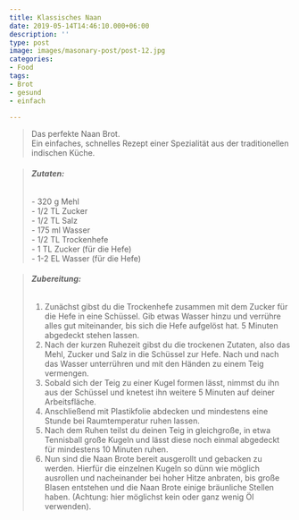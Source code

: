 ```yaml
---
title: Klassisches Naan
date: 2019-05-14T14:46:10.000+06:00
description: ''
type: post
image: images/masonary-post/post-12.jpg
categories:
- Food
tags:
- Brot
- gesund
- einfach

---
```

> Das perfekte Naan Brot.  
> Ein einfaches, schnelles Rezept einer Spezialität aus der traditionellen indischen Küche.

> ###### **Zutaten:**
>
> \- 320 g Mehl  
> \- 1/2 TL Zucker  
> \- 1/2 TL Salz  
> \- 175 ml Wasser  
> \- 1/2 TL Trockenhefe  
> \- 1 TL Zucker (für die Hefe)  
> \- 1-2 EL Wasser (für die Hefe)

> ###### **Zubereitung:**
>
> 1. Zunächst gibst du die Trockenhefe zusammen mit dem Zucker für die Hefe in eine Schüssel. Gib etwas Wasser hinzu und verrühre alles gut miteinander, bis sich die Hefe aufgelöst hat. 5 Minuten abgedeckt stehen lassen.
> 2. Nach der kurzen Ruhezeit gibst du die trockenen Zutaten, also das Mehl, Zucker und Salz in die Schüssel zur Hefe. Nach und nach das Wasser unterrühren und mit den Händen zu einem Teig vermengen.
> 3. Sobald sich der Teig zu einer Kugel formen lässt, nimmst du ihn aus der Schüssel und knetest ihn weitere 5 Minuten auf deiner Arbeitsfläche.
> 4. Anschließend mit Plastikfolie abdecken und mindestens eine Stunde bei Raumtemperatur ruhen lassen.
> 5. Nach dem Ruhen teilst du deinen Teig in gleichgroße, in etwa Tennisball große Kugeln und lässt diese noch einmal abgedeckt für mindestens 10 Minuten ruhen.
> 6. Nun sind die Naan Brote bereit ausgerollt und gebacken zu werden. Hierfür die einzelnen Kugeln so dünn wie möglich ausrollen und nacheinander bei hoher Hitze anbraten, bis große Blasen entstehen und die Naan Brote einige bräunliche Stellen haben. (Achtung: hier möglichst kein oder ganz wenig Öl verwenden).